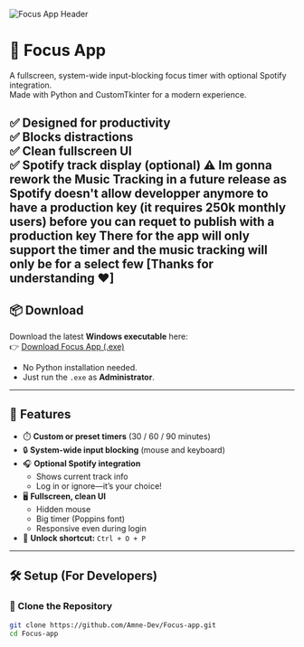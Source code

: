 ![Focus App Header](https://github.com/user-attachments/assets/c380500e-3ff3-4d86-9429-e98cdbcc4f8d)

# 🎯 Focus App 

A fullscreen, system-wide input-blocking focus timer with optional Spotify integration.  
Made with Python and CustomTkinter for a modern experience.  

✅ Designed for productivity  
✅ Blocks distractions  
✅ Clean fullscreen UI  
✅ Spotify track display (optional)
⚠ Im gonna rework the Music Tracking in a future release as Spotify doesn't allow developper anymore to have a production key (it requires 250k monthly users) before you can requet to publish with a production key There for the app will only support the timer and the music tracking will only be for a select few [Thanks for understanding ♥]
---

## 📦 Download

Download the latest **Windows executable** here:  
👉 [Download Focus App (.exe)](https://github.com/Amne-Dev/Focus-app/releases/latest/download/Focus.App.exe)

- No Python installation needed.
- Just run the `.exe` as **Administrator**.

---

## 🔧 Features

- ⏱️ **Custom or preset timers** (30 / 60 / 90 minutes)
- 🔒 **System-wide input blocking** (mouse and keyboard)
- 🎧 **Optional Spotify integration**
  - Shows current track info
  - Log in or ignore—it’s your choice!
- 🖥️ **Fullscreen, clean UI**
  - Hidden mouse
  - Big timer (Poppins font)
  - Responsive even during login
- 🔐 **Unlock shortcut:** `Ctrl + O + P`

---

## 🛠️ Setup (For Developers)

### 🔁 Clone the Repository

```bash
git clone https://github.com/Amne-Dev/Focus-app.git
cd Focus-app

